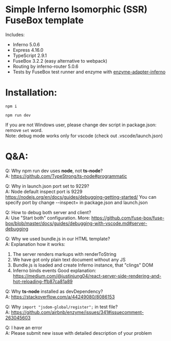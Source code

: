 # Simple Inferno Isomorphic (SSR) FuseBox template
Includes:
-  Inferno 5.0.6
-  Express 4.16.0
-  TypeScript 2.9.1
-  FuseBox 3.2.2 (easy alternative to webpack)
-  Routing by inferno-router 5.0.6
-  Tests by FuseBox test runner and enzyme with [enzyme-adapter-inferno](https://github.com/bbc/enzyme-adapter-inferno)
# Installation:
```
npm i

npm run dev
```
If you are not Windows user, please change dev script in package.json: remove `set` word.  
Note: debug mode works only for vscode (check out .vscode/launch.json)
# Q&A:

Q: Why npm run dev uses **node**, not **ts-node**?  
A: https://github.com/TypeStrong/ts-node#programmatic

Q: Why in launch.json port set to 9229?  
A: Node default inspect port is 9229 https://nodejs.org/en/docs/guides/debugging-getting-started/
You can specify port by change --inspect=<PORT> in package.json and launch.json

Q: How to debug both server and client?  
A: Use "Start both" configuration. More: https://github.com/fuse-box/fuse-box/blob/master/docs/guides/debugging-with-vscode.md#server-debugging

Q: Why we used bundle.js in our HTML template?  
A: Explanation how it works:
   1. The server renders markups with renderToString
   2. We have got only plain text document without any JS
   3. Bundle.js is loaded and create Inferno instance, that "clings" DOM
   4. Inferno binds events
      Good explanation: https://medium.com/@justinjung04/react-server-side-rendering-and-hot-reloading-ffb87ca81a89

Q: Why **ts-node** installed as devDependency?  
A: https://stackoverflow.com/a/44249080/8086153

Q: Why ```import "jsdom-global/register";``` in test file?  
A: https://github.com/airbnb/enzyme/issues/341#issuecomment-263045603  

Q: I have an error  
A: Please submit new issue with detailed description of your problem
